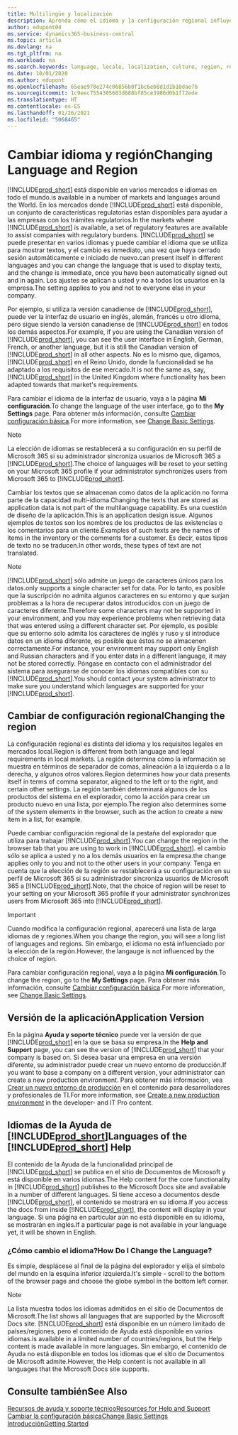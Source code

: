 ```yaml
---
title: Multilingüe y localización
description: Aprenda cómo el idioma y la configuración regional influyen en la experiencia de Business Central. Cambie el idioma de la interfaz de usuario en la página Mi configuración.
author: edupont04
ms.service: dynamics365-business-central
ms.topic: article
ms.devlang: na
ms.tgt_pltfrm: na
ms.workload: na
ms.search.keywords: language, locale, localization, culture, region, regional settings
ms.date: 10/01/2020
ms.author: edupont
ms.openlocfilehash: 65eae978e274c06856b0f1bc6eb8d1d1b10dae7b
ms.sourcegitcommit: 1c9eec7554305603d688bf85ce3986d0b1f72ede
ms.translationtype: HT
ms.contentlocale: es-ES
ms.lasthandoff: 01/26/2021
ms.locfileid: "5068465"
---
```

# <a name="changing-language-and-region"></a><span data-ttu-id="87106-104">Cambiar idioma y región</span><span class="sxs-lookup"><span data-stu-id="87106-104">Changing Language and Region</span></span>

[!INCLUDE[prod_short](includes/prod_short.md)] <span data-ttu-id="87106-105">está disponible en varios mercados e idiomas en todo el mundo.</span><span class="sxs-lookup"><span data-stu-id="87106-105">is available in a number of markets and languages around the World.</span></span> <span data-ttu-id="87106-106">En los mercados donde [!INCLUDE[prod_short](includes/prod_short.md)] está disponible, un conjunto de características regulatorias están disponibles para ayudar a las empresas con los trámites regulatorios.</span><span class="sxs-lookup"><span data-stu-id="87106-106">In the markets where [!INCLUDE[prod_short](includes/prod_short.md)] is available, a set of regulatory features are available to assist companies with regulatory burdens.</span></span> [!INCLUDE[prod_short](includes/prod_short.md)] <span data-ttu-id="87106-107">se puede presentar en varios idiomas y puede cambiar el idioma que se utiliza para mostrar textos, y el cambio es inmediato, una vez que haya cerrado sesión automáticamente e iniciado de nuevo.</span><span class="sxs-lookup"><span data-stu-id="87106-107">can present itself in different languages and you can change the language that is used to display texts, and the change is immediate, once you have been automatically signed out and in again.</span></span> <span data-ttu-id="87106-108">Los ajustes se aplican a usted y no a todos los usuarios en la empresa.</span><span class="sxs-lookup"><span data-stu-id="87106-108">The setting applies to you and not to everyone else in your company.</span></span>  

<span data-ttu-id="87106-109">Por ejemplo, si utiliza la versión canadiense de [!INCLUDE[prod_short](includes/prod_short.md)], puede ver la interfaz de usuario en inglés, alemán, francés u otro idioma, pero sigue siendo la versión canadiense de [!INCLUDE[prod_short](includes/prod_short.md)] en todos los demás aspectos.</span><span class="sxs-lookup"><span data-stu-id="87106-109">For example, if you are using the Canadian version of [!INCLUDE[prod_short](includes/prod_short.md)], you can see the user interface in English, German, French, or another language, but it is still the Canadian version of [!INCLUDE[prod_short](includes/prod_short.md)] in all other aspects.</span></span> <span data-ttu-id="87106-110">No es lo mismo que, digamos, [!INCLUDE[prod_short](includes/prod_short.md)] en el Reino Unido, donde la funcionalidad se ha adaptado a los requisitos de ese mercado.</span><span class="sxs-lookup"><span data-stu-id="87106-110">It is not the same as, say, [!INCLUDE[prod_short](includes/prod_short.md)] in the United Kingdom where functionality has been adapted towards that market's requirements.</span></span>  

<span data-ttu-id="87106-111">Para cambiar el idioma de la interfaz de usuario, vaya a la página **Mi configuración**.</span><span class="sxs-lookup"><span data-stu-id="87106-111">To change the language of the user interface, go to the **My Settings** page.</span></span> <span data-ttu-id="87106-112">Para obtener más información, consulte [Cambiar configuración básica](ui-change-basic-settings.md#language).</span><span class="sxs-lookup"><span data-stu-id="87106-112">For more information, see [Change Basic Settings](ui-change-basic-settings.md#language).</span></span> 

> [!NOTE]  
> <span data-ttu-id="87106-113">La elección de idiomas se restablecerá a su configuración en su perfil de Microsoft 365 si su administrador sincroniza usuarios de Microsoft 365 a [!INCLUDE[prod_short](includes/prod_short.md)].</span><span class="sxs-lookup"><span data-stu-id="87106-113">The choice of languages will be reset to your setting on your Microsoft 365 profile if your administrator synchronizes users from Microsoft 365 to [!INCLUDE[prod_short](includes/prod_short.md)].</span></span>

<span data-ttu-id="87106-114">Cambiar los textos que se almacenan como datos de la aplicación no forma parte de la capacidad multi-idioma.</span><span class="sxs-lookup"><span data-stu-id="87106-114">Changing the texts that are stored as application data is not part of the multilanguage capability.</span></span> <span data-ttu-id="87106-115">Es una cuestión de diseño de la aplicación.</span><span class="sxs-lookup"><span data-stu-id="87106-115">This is an application design issue.</span></span> <span data-ttu-id="87106-116">Algunos ejemplos de textos son los nombres de los productos de las existencias o los comentarios para un cliente.</span><span class="sxs-lookup"><span data-stu-id="87106-116">Examples of such texts are the names of items in the inventory or the comments for a customer.</span></span> <span data-ttu-id="87106-117">Es decir, estos tipos de texto no se traducen.</span><span class="sxs-lookup"><span data-stu-id="87106-117">In other words, these types of text are not translated.</span></span>  

> [!NOTE]  
> [!INCLUDE[prod_short](includes/prod_short.md)] <span data-ttu-id="87106-118">sólo admite un juego de caracteres únicos para los datos.</span><span class="sxs-lookup"><span data-stu-id="87106-118">only supports a single character set for data.</span></span> <span data-ttu-id="87106-119">Por lo tanto, es posible que la suscripción no admita algunos caracteres en su entorno y que surjan problemas a la hora de recuperar datos introducidos con un juego de caracteres diferente.</span><span class="sxs-lookup"><span data-stu-id="87106-119">Therefore some characters may not be supported in your environment, and you may experience problems when retrieving data that was entered using a different character set.</span></span> <span data-ttu-id="87106-120">Por ejemplo, es posible que su entorno solo admita los caracteres de inglés y ruso y si introduce datos en un idioma diferente, es posible que éstos no se almacenen correctamente.</span><span class="sxs-lookup"><span data-stu-id="87106-120">For instance, your environment may support only English and Russian characters and if you enter data in a different language, it may not be stored correctly.</span></span> <span data-ttu-id="87106-121">Póngase en contacto con el administrador del sistema para asegurarse de conocer los idiomas compatibles con su [!INCLUDE[prod_short](includes/prod_short.md)].</span><span class="sxs-lookup"><span data-stu-id="87106-121">You should contact your system administrator to make sure you understand which languages are supported for your [!INCLUDE[prod_short](includes/prod_short.md)].</span></span>  

## <a name="changing-the-region"></a><span data-ttu-id="87106-122">Cambiar de configuración regional</span><span class="sxs-lookup"><span data-stu-id="87106-122">Changing the region</span></span>
<span data-ttu-id="87106-123">La configuración regional es distinta del idioma y los requisitos legales en mercados local.</span><span class="sxs-lookup"><span data-stu-id="87106-123">Region is different from both language and legal requirements in local markets.</span></span> <span data-ttu-id="87106-124">La región determina cómo la información se muestra en términos de separador de comas, alineación a la izquierda o a la derecha, y algunos otros valores.</span><span class="sxs-lookup"><span data-stu-id="87106-124">Region determines how your data presents itself in terms of comma separator, aligned to the left or to the right, and certain other settings.</span></span> <span data-ttu-id="87106-125">La región también determinará algunos de los productos del sistema en el explorador, como la acción para crear un producto nuevo en una lista, por ejemplo.</span><span class="sxs-lookup"><span data-stu-id="87106-125">The region also determines some of the system elements in the browser, such as the action to create a new item in a list, for example.</span></span>  

<span data-ttu-id="87106-126">Puede cambiar configuración regional de la pestaña del explorador que utiliza para trabajar [!INCLUDE[prod_short](includes/prod_short.md)].</span><span class="sxs-lookup"><span data-stu-id="87106-126">You can change the region in the browser tab that you are using to work in [!INCLUDE[prod_short](includes/prod_short.md)].</span></span> <span data-ttu-id="87106-127">el cambio sólo se aplica a usted y no a los demás usuarios en la empresa.</span><span class="sxs-lookup"><span data-stu-id="87106-127">the change applies only to you and not to the other users in your company.</span></span>  <span data-ttu-id="87106-128">Tenga en cuenta que la elección de la región se restablecerá a su configuración en su perfil de Microsoft 365 si su administrador sincroniza usuarios de Microsoft 365 a [!INCLUDE[prod_short](includes/prod_short.md)].</span><span class="sxs-lookup"><span data-stu-id="87106-128">Note, that the choice of region will be reset to your setting on your Microsoft 365 profile if your administrator synchronizes users from Microsoft 365 into [!INCLUDE[prod_short](includes/prod_short.md)].</span></span>

> [!IMPORTANT]  
>  <span data-ttu-id="87106-129">Cuando modifica la configuración regional, aparecerá una lista de larga idiomas de y regiones.</span><span class="sxs-lookup"><span data-stu-id="87106-129">When you change the region, you will see a long list of languages and regions.</span></span> <span data-ttu-id="87106-130">Sin embargo, el idioma no está influenciado por la elección de la región.</span><span class="sxs-lookup"><span data-stu-id="87106-130">However, the langauge is not influenced by the choice of region.</span></span>  

<span data-ttu-id="87106-131">Para cambiar configuración regional, vaya a la página **Mi configuración**.</span><span class="sxs-lookup"><span data-stu-id="87106-131">To change the region, go to the **My Settings** page.</span></span> <span data-ttu-id="87106-132">Para obtener más información, consulte [Cambiar configuración básica](ui-change-basic-settings.md).</span><span class="sxs-lookup"><span data-stu-id="87106-132">For more information, see [Change Basic Settings](ui-change-basic-settings.md).</span></span>  

## <a name="application-version"></a><span data-ttu-id="87106-133">Versión de la aplicación</span><span class="sxs-lookup"><span data-stu-id="87106-133">Application Version</span></span>

<span data-ttu-id="87106-134">En la página **Ayuda y soporte técnico** puede ver la versión de que [!INCLUDE[prod_short](includes/prod_short.md)] en la que se basa su empresa.</span><span class="sxs-lookup"><span data-stu-id="87106-134">In the **Help and Support** page, you can see the version of [!INCLUDE[prod_short](includes/prod_short.md)] that your company is based on.</span></span> <span data-ttu-id="87106-135">Si desea basar una empresa en una versión diferente, su administrador puede crear un nuevo entorno de producción.</span><span class="sxs-lookup"><span data-stu-id="87106-135">If you want to base a company on a different version, your administrator can create a new production environment.</span></span> <span data-ttu-id="87106-136">Para obtener más información, vea [Crear un nuevo entorno de producción](/dynamics365/business-central/dev-itpro/administration/tenant-admin-center-environments#create-a-new-production-environment) en el contenido para desarrolladores y profesionales de TI.</span><span class="sxs-lookup"><span data-stu-id="87106-136">For more information, see [Create a new production environment](/dynamics365/business-central/dev-itpro/administration/tenant-admin-center-environments#create-a-new-production-environment) in the developer- and IT Pro content.</span></span>  

## <a name="languages-of-the-prod_short-help"></a><span data-ttu-id="87106-137">Idiomas de la Ayuda de [!INCLUDE[prod_short](includes/prod_short.md)]</span><span class="sxs-lookup"><span data-stu-id="87106-137">Languages of the [!INCLUDE[prod_short](includes/prod_short.md)] Help</span></span>
<span data-ttu-id="87106-138">El contenido de la Ayuda de la funcionalidad principal de [!INCLUDE[prod_short](includes/prod_short.md)] se publica en el sitio de Documentos de Microsoft y está disponible en varios idiomas.</span><span class="sxs-lookup"><span data-stu-id="87106-138">The Help content for the core functionality in [!INCLUDE[prod_short](includes/prod_short.md)] publishes to the Microsoft Docs site and available in a number of different languages.</span></span> <span data-ttu-id="87106-139">Si tiene acceso a documentos desde [!INCLUDE[prod_short](includes/prod_short.md)], el contenido se mostrará en su idioma.</span><span class="sxs-lookup"><span data-stu-id="87106-139">If you access the docs from inside [!INCLUDE[prod_short](includes/prod_short.md)], the content will display in your language.</span></span> <span data-ttu-id="87106-140">Si una página en particular aún no está disponible en su idioma, se mostrarán en inglés.</span><span class="sxs-lookup"><span data-stu-id="87106-140">If a particular page is not available in your language yet, it will be shown in English.</span></span>

### <a name="how-do-i-change-the-language"></a><span data-ttu-id="87106-141">¿Cómo cambio el idioma?</span><span class="sxs-lookup"><span data-stu-id="87106-141">How Do I Change the Language?</span></span>
<span data-ttu-id="87106-142">Es simple, desplácese al final de la página del explorador y elija el símbolo del mundo en la esquina inferior izquierda.</span><span class="sxs-lookup"><span data-stu-id="87106-142">It's simple - scroll to the bottom of the browser page and choose the globe symbol in the bottom left corner.</span></span>

> [!NOTE]  
> <span data-ttu-id="87106-143">La lista muestra todos los idiomas admitidos en el sitio de Documentos de Microsoft.</span><span class="sxs-lookup"><span data-stu-id="87106-143">The list shows all languages that are supported by the Microsoft Docs site.</span></span> [!INCLUDE[prod_short](includes/prod_short.md)] <span data-ttu-id="87106-144">está disponible en un número limitado de países/regiones, pero el contenido de Ayuda está disponible en varios idiomas.</span><span class="sxs-lookup"><span data-stu-id="87106-144">is available in a limited number of countries/regions, but the Help content is made available in more languages.</span></span> <span data-ttu-id="87106-145">Sin embargo, el contenido de Ayuda no está disponible en todos los idiomas que el sitio de Documentos de Microsoft admite.</span><span class="sxs-lookup"><span data-stu-id="87106-145">However, the Help content is not available in all languages that the Microsoft Docs site supports.</span></span>

## <a name="see-also"></a><span data-ttu-id="87106-146">Consulte también</span><span class="sxs-lookup"><span data-stu-id="87106-146">See Also</span></span>

[<span data-ttu-id="87106-147">Recursos de ayuda y soporte técnico</span><span class="sxs-lookup"><span data-stu-id="87106-147">Resources for Help and Support</span></span>](product-help-and-support.md)  
[<span data-ttu-id="87106-148">Cambiar la configuración básica</span><span class="sxs-lookup"><span data-stu-id="87106-148">Change Basic Settings</span></span>](ui-change-basic-settings.md)  
[<span data-ttu-id="87106-149">Introducción</span><span class="sxs-lookup"><span data-stu-id="87106-149">Getting Started</span></span>](product-get-started.md)  
